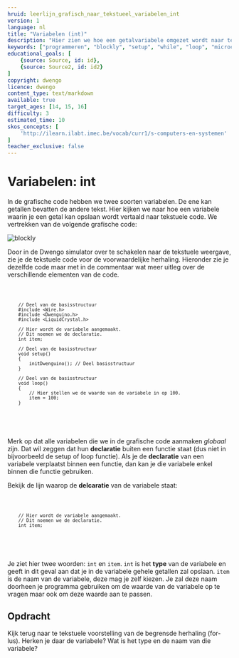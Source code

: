 ```yaml
---
hruid: leerlijn_grafisch_naar_tekstueel_variabelen_int
version: 1
language: nl
title: "Variabelen (int)"
description: "Hier zien we hoe een getalvariabele omgezet wordt naar tekstuele code."
keywords: ["programmeren", "blockly", "setup", "while", "loop", "microcontroller", "µC", "arduino", "dwenguino"]
educational_goals: [
    {source: Source, id: id}, 
    {source: Source2, id: id2}
]
copyright: dwengo
licence: dwengo
content_type: text/markdown
available: true
target_ages: [14, 15, 16]
difficulty: 3
estimated_time: 10
skos_concepts: [
    'http://ilearn.ilabt.imec.be/vocab/curr1/s-computers-en-systemen'
]
teacher_exclusive: false
---
```


# Variabelen: int

In de grafische code hebben we twee soorten variabelen. De ene kan getallen bevatten de andere tekst. Hier kijken we naar hoe een variabele waarin je een getal kan opslaan wordt vertaald naar tekstuele code. We vertrekken van de volgende grafische code:

![blockly](@learning-object/leerlijn_grafisch_naar_tekstueel_variabelen_int_blocks/nl/1)

Door in de Dwengo simulator over te schakelen naar de tekstuele weergave, zie je de tekstuele code voor de voorwaardelijke herhaling. Hieronder zie je dezelfde code maar met in de commentaar wat meer uitleg over de verschillende elementen van de code.

<div class="dwengo-content dwengo-code-simulator">
    <pre>
<code class="language-cpp" data-filename="filename.cpp">

        // Deel van de basisstructuur
        #include <Wire.h>
        #include <Dwenguino.h>
        #include <LiquidCrystal.h>

        // Hier wordt de variabele aangemaakt.
        // Dit noemen we de declaratie.
        int item;

        // Deel van de basisstructuur
        void setup()
        {
            initDwenguino(); // Deel basisstructuur
        }

        // Deel van de basisstructuur
        void loop()
        {
            // Hier stellen we de waarde van de variabele in op 100.
            item = 100;
        }

</code>
    </pre>
</div>

Merk op dat alle variabelen die we in de grafische code aanmaken *globaal* zijn. Dat wil zeggen dat hun **declaratie** buiten een functie staat (dus niet in bijvoorbeeld de setup of loop functie). Als je de **declaratie** van een variabele verplaatst binnen een functie, dan kan je die variabele enkel binnen die functie gebruiken.

Bekijk de lijn waarop de **delcaratie** van de variabele staat:

<div class="dwengo-content">
    <pre>
<code class="language-cpp" data-filename="filename.cpp">

        // Hier wordt de variabele aangemaakt.
        // Dit noemen we de declaratie.
        int item;

</code>
    </pre>
</div>

Je ziet hier twee woorden: <code class="language-cpp">int</code> en <code class="language-cpp">item</code>. <code class="language-cpp">int</code> is het **type** van de variabele en geeft in dit geval aan dat je in de variabele gehele getallen zal opslaan. <code class="language-cpp">item</code> is de naam van de variabele, deze mag je zelf kiezen. Je zal deze naam doorheen je programma gebruiken om de waarde van de variabele op te vragen maar ook om deze waarde aan te passen.

<div class="dwengo-content assignment">
    <h2 class="title">Opdracht</h2>
    <div class="content">
        Kijk terug naar te tekstuele voorstelling van de begrensde herhaling (for-lus). Herken je daar de variabele? Wat is het type en de naam van die variabele?
    </div>
</div>

